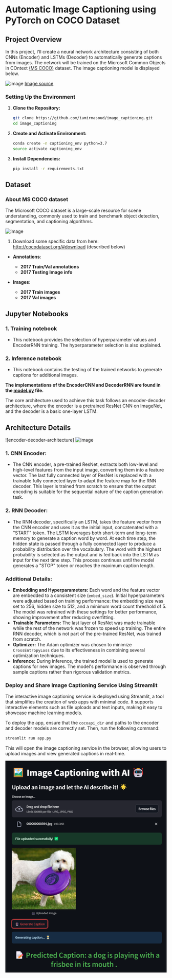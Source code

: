 # Automatic Image Captioning using PyTorch on COCO Dataset

## Project Overview

In this project, I'll create a neural network architecture consisting of both CNNs (Encoder) and LSTMs (Decoder) to automatically generate captions from images.
The network will be trained on the Microsoft Common Objects in COntext [(MS COCO)](http://cocodataset.org/#home) dataset. The image captioning model is displayed below.

![image](https://github.com/user-attachments/assets/afdd7d0f-d857-47dd-9644-2ac0d3624195)
 [Image source](https://arxiv.org/pdf/1411.4555.pdf)



### Setting Up the Environment

1. **Clone the Repository:**
   ```bash
   git clone https://github.com/iamirmasoud/image_captioning.git
   cd image_captioning
   ```

2. **Create and Activate Environment:**
   ```bash
   conda create -n captioning_env python=3.7
   source activate captioning_env
   ```

3. **Install Dependencies:**
   ```bash
   pip install -r requirements.txt
   ```


## Dataset
### About MS COCO dataset
The Microsoft COCO dataset is a large-scale resource for scene understanding, commonly used to train and benchmark object detection, segmentation, and captioning algorithms.

![image](https://github.com/user-attachments/assets/fbfa4eaa-12ed-4a9a-8b84-3cb2a68d87f1)



1. Download some specific data from here: http://cocodataset.org/#download (described below)

* **Annotations**:
  * **2017 Train/Val annotations**  
  * **2017 Testing Image info** 

* **Images**:
  * **2017 Train images**
  * **2017 Val images**

## Jupyter Notebooks

### 1. **Training notebook**
 - This notebook provides the selection of hyperparameter values and EncoderRNN training. The hyperparameter selection is also explained.

### 2. **Inference notebook**
  - This notebook contains the testing of the trained networks to generate captions for additional images.
 
 **The implementations of the EncoderCNN and DecoderRNN are found in the [model.py](model.py) file.**

The core architecture used to achieve this task follows an encoder-decoder architecture, where the encoder is a pretrained ResNet CNN on ImageNet, and the decoder is a basic one-layer LSTM.

## Architecture Details
![encoder-decoder-architecture]
![image](https://github.com/user-attachments/assets/bc9c0392-37d5-438a-9fd0-6b76fc50b29c)


### 1. **CNN Encoder:**
   - The CNN encoder, a pre-trained ResNet, extracts both low-level and high-level features from the input image, converting them into a feature vector. The last fully connected layer of ResNet is replaced with a trainable fully connected layer to adapt the feature map for the RNN decoder. This layer is trained from scratch to ensure that the output encoding is suitable for the sequential nature of the caption generation task.

### 2. **RNN Decoder:**
   - The RNN decoder, specifically an LSTM, takes the feature vector from the CNN encoder and uses it as the initial input, concatenated with a "START" token. The LSTM leverages both short-term and long-term memory to generate a caption word by word. At each time step, the hidden state is passed through a fully connected layer to produce a probability distribution over the vocabulary. The word with the highest probability is selected as the output and is fed back into the LSTM as input for the next time step. This process continues until the model generates a "STOP" token or reaches the maximum caption length.

### Additional Details:
   - **Embedding and Hyperparameters:** Each word and the feature vector are embedded to a consistent size (`embed_size`). Initial hyperparameters were adjusted based on training performance: the embedding size was set to 256, hidden size to 512, and a minimum word count threshold of 5. The model was retrained with these settings for better performance, showing improvement after reducing overfitting.
   - **Trainable Parameters:** The last layer of ResNet was made trainable while the rest of the network was frozen to speed up training. The entire RNN decoder, which is not part of the pre-trained ResNet, was trained from scratch.
   - **Optimizer:** The Adam optimizer was chosen to minimize `CrossEntropyLoss` due to its effectiveness in combining several optimization techniques.
   - **Inference:** During inference, the trained model is used to generate captions for new images. The model's performance is observed through sample captions rather than rigorous validation metrics.

### Deploy and Share Image Captioning Service Using Streamlit

The interactive image captioning service is deployed using Streamlit, a tool that simplifies the creation of web apps with minimal code. It supports interactive elements such as file uploads and text inputs, making it easy to showcase machine learning models.

To deploy the app, ensure that the `cocoapi_dir` and paths to the encoder and decoder models are correctly set. Then, run the following command:

```bash
streamlit run app.py
```

This will open the image captioning service in the browser, allowing users to upload images and view generated captions in real-time.


![alt text](image-1.png)
